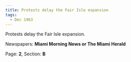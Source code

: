 ```yaml
---  
title: Protests delay the Fair Isle expansion  
tags:  
  - Dec 1963  
---  
```

  
Protests delay the Fair Isle expansion.  
  
Newspapers: **Miami Morning News or The Miami Herald**  
  
Page: **2**, Section: **B** 
